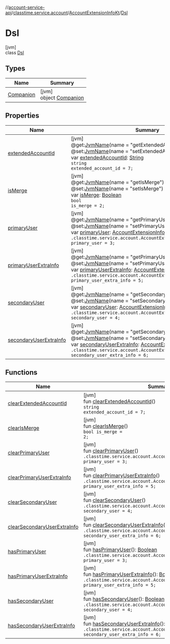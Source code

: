 //[account-service-api](../../../../index.md)/[classtime.service.account](../../index.md)/[AccountExtensionInfoKt](../index.md)/[Dsl](index.md)

# Dsl

[jvm]\
class [Dsl](index.md)

## Types

| Name | Summary |
|---|---|
| [Companion](-companion/index.md) | [jvm]<br>object [Companion](-companion/index.md) |

## Properties

| Name | Summary |
|---|---|
| [extendedAccountId](extended-account-id.md) | [jvm]<br>@get:[JvmName](https://kotlinlang.org/api/latest/jvm/stdlib/kotlin.jvm/-jvm-name/index.html)(name = &quot;getExtendedAccountId&quot;)<br>@set:[JvmName](https://kotlinlang.org/api/latest/jvm/stdlib/kotlin.jvm/-jvm-name/index.html)(name = &quot;setExtendedAccountId&quot;)<br>var [extendedAccountId](extended-account-id.md): [String](https://kotlinlang.org/api/latest/jvm/stdlib/kotlin/-string/index.html)<br><code>string extended_account_id = 7;</code> |
| [isMerge](is-merge.md) | [jvm]<br>@get:[JvmName](https://kotlinlang.org/api/latest/jvm/stdlib/kotlin.jvm/-jvm-name/index.html)(name = &quot;getIsMerge&quot;)<br>@set:[JvmName](https://kotlinlang.org/api/latest/jvm/stdlib/kotlin.jvm/-jvm-name/index.html)(name = &quot;setIsMerge&quot;)<br>var [isMerge](is-merge.md): [Boolean](https://kotlinlang.org/api/latest/jvm/stdlib/kotlin/-boolean/index.html)<br><code>bool is_merge = 2;</code> |
| [primaryUser](primary-user.md) | [jvm]<br>@get:[JvmName](https://kotlinlang.org/api/latest/jvm/stdlib/kotlin.jvm/-jvm-name/index.html)(name = &quot;getPrimaryUser&quot;)<br>@set:[JvmName](https://kotlinlang.org/api/latest/jvm/stdlib/kotlin.jvm/-jvm-name/index.html)(name = &quot;setPrimaryUser&quot;)<br>var [primaryUser](primary-user.md): [AccountExtensionInfo.User](../../-account-extension-info/-user/index.md)<br><code>.classtime.service.account.AccountExtensionInfo.User primary_user = 3;</code> |
| [primaryUserExtraInfo](primary-user-extra-info.md) | [jvm]<br>@get:[JvmName](https://kotlinlang.org/api/latest/jvm/stdlib/kotlin.jvm/-jvm-name/index.html)(name = &quot;getPrimaryUserExtraInfo&quot;)<br>@set:[JvmName](https://kotlinlang.org/api/latest/jvm/stdlib/kotlin.jvm/-jvm-name/index.html)(name = &quot;setPrimaryUserExtraInfo&quot;)<br>var [primaryUserExtraInfo](primary-user-extra-info.md): [AccountExtensionInfo.AccountInfo](../../-account-extension-info/-account-info/index.md)<br><code>.classtime.service.account.AccountExtensionInfo.AccountInfo primary_user_extra_info = 5;</code> |
| [secondaryUser](secondary-user.md) | [jvm]<br>@get:[JvmName](https://kotlinlang.org/api/latest/jvm/stdlib/kotlin.jvm/-jvm-name/index.html)(name = &quot;getSecondaryUser&quot;)<br>@set:[JvmName](https://kotlinlang.org/api/latest/jvm/stdlib/kotlin.jvm/-jvm-name/index.html)(name = &quot;setSecondaryUser&quot;)<br>var [secondaryUser](secondary-user.md): [AccountExtensionInfo.User](../../-account-extension-info/-user/index.md)<br><code>.classtime.service.account.AccountExtensionInfo.User secondary_user = 4;</code> |
| [secondaryUserExtraInfo](secondary-user-extra-info.md) | [jvm]<br>@get:[JvmName](https://kotlinlang.org/api/latest/jvm/stdlib/kotlin.jvm/-jvm-name/index.html)(name = &quot;getSecondaryUserExtraInfo&quot;)<br>@set:[JvmName](https://kotlinlang.org/api/latest/jvm/stdlib/kotlin.jvm/-jvm-name/index.html)(name = &quot;setSecondaryUserExtraInfo&quot;)<br>var [secondaryUserExtraInfo](secondary-user-extra-info.md): [AccountExtensionInfo.AccountInfo](../../-account-extension-info/-account-info/index.md)<br><code>.classtime.service.account.AccountExtensionInfo.AccountInfo secondary_user_extra_info = 6;</code> |

## Functions

| Name | Summary |
|---|---|
| [clearExtendedAccountId](clear-extended-account-id.md) | [jvm]<br>fun [clearExtendedAccountId](clear-extended-account-id.md)()<br><code>string extended_account_id = 7;</code> |
| [clearIsMerge](clear-is-merge.md) | [jvm]<br>fun [clearIsMerge](clear-is-merge.md)()<br><code>bool is_merge = 2;</code> |
| [clearPrimaryUser](clear-primary-user.md) | [jvm]<br>fun [clearPrimaryUser](clear-primary-user.md)()<br><code>.classtime.service.account.AccountExtensionInfo.User primary_user = 3;</code> |
| [clearPrimaryUserExtraInfo](clear-primary-user-extra-info.md) | [jvm]<br>fun [clearPrimaryUserExtraInfo](clear-primary-user-extra-info.md)()<br><code>.classtime.service.account.AccountExtensionInfo.AccountInfo primary_user_extra_info = 5;</code> |
| [clearSecondaryUser](clear-secondary-user.md) | [jvm]<br>fun [clearSecondaryUser](clear-secondary-user.md)()<br><code>.classtime.service.account.AccountExtensionInfo.User secondary_user = 4;</code> |
| [clearSecondaryUserExtraInfo](clear-secondary-user-extra-info.md) | [jvm]<br>fun [clearSecondaryUserExtraInfo](clear-secondary-user-extra-info.md)()<br><code>.classtime.service.account.AccountExtensionInfo.AccountInfo secondary_user_extra_info = 6;</code> |
| [hasPrimaryUser](has-primary-user.md) | [jvm]<br>fun [hasPrimaryUser](has-primary-user.md)(): [Boolean](https://kotlinlang.org/api/latest/jvm/stdlib/kotlin/-boolean/index.html)<br><code>.classtime.service.account.AccountExtensionInfo.User primary_user = 3;</code> |
| [hasPrimaryUserExtraInfo](has-primary-user-extra-info.md) | [jvm]<br>fun [hasPrimaryUserExtraInfo](has-primary-user-extra-info.md)(): [Boolean](https://kotlinlang.org/api/latest/jvm/stdlib/kotlin/-boolean/index.html)<br><code>.classtime.service.account.AccountExtensionInfo.AccountInfo primary_user_extra_info = 5;</code> |
| [hasSecondaryUser](has-secondary-user.md) | [jvm]<br>fun [hasSecondaryUser](has-secondary-user.md)(): [Boolean](https://kotlinlang.org/api/latest/jvm/stdlib/kotlin/-boolean/index.html)<br><code>.classtime.service.account.AccountExtensionInfo.User secondary_user = 4;</code> |
| [hasSecondaryUserExtraInfo](has-secondary-user-extra-info.md) | [jvm]<br>fun [hasSecondaryUserExtraInfo](has-secondary-user-extra-info.md)(): [Boolean](https://kotlinlang.org/api/latest/jvm/stdlib/kotlin/-boolean/index.html)<br><code>.classtime.service.account.AccountExtensionInfo.AccountInfo secondary_user_extra_info = 6;</code> |
